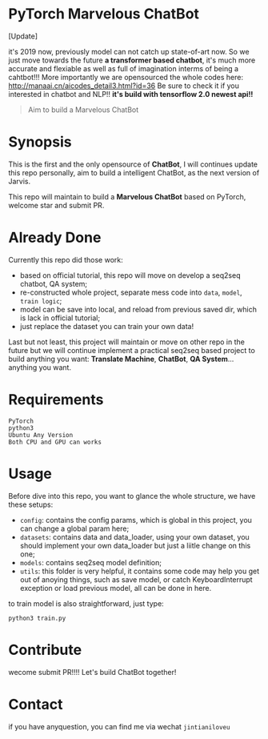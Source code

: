 # PyTorch Marvelous ChatBot

[Update]

it's 2019 now, previously model can not catch up state-of-art now. So we just move towards the future **a transformer based chatbot**, it's much more accurate and flexiable as well as full of imagination interms of being a cahtbot!!! More importantly we are opensourced the whole codes here: http://manaai.cn/aicodes_detail3.html?id=36
Be sure to check it if you interested in chatbot and NLP!! **it's build with tensorflow 2.0 newest api!!**


> Aim to build a Marvelous ChatBot


# Synopsis

This is the first and the only opensource of **ChatBot**, I will continues update this repo personally, aim to build a intelligent ChatBot, as the next version of Jarvis.

This repo will maintain to build a **Marvelous ChatBot** based on PyTorch,
welcome star and submit PR.

# Already Done

Currently this repo did those work:

* based on official tutorial, this repo will move on develop a seq2seq chatbot, QA system;
* re-constructed whole project, separate mess code into `data`, `model`, `train logic`;
* model can be save into local, and reload from previous saved dir, which is lack in official tutorial;
* just replace the dataset you can train your own data!

Last but not least, this project will maintain or move on other repo in the future but we will
continue implement a practical seq2seq based project to build anything you want: **Translate Machine**,
**ChatBot**, **QA System**... anything you want.


# Requirements

```
PyTorch
python3
Ubuntu Any Version
Both CPU and GPU can works
```

# Usage

Before dive into this repo, you want to glance the whole structure, we have these setups:

* `config`: contains the config params, which is global in this project, you can change a global param here;
* `datasets`: contains data and data_loader, using your own dataset, you should implement your own data_loader but just a liitle change on this one;
* `models`: contains seq2seq model definition;
* `utils`: this folder is very helpful, it contains some code may help you get out of anoying things, such as save model, or catch KeyboardInterrupt exception or load previous model, all can be done in here.

to train model is also straightforward, just type:
```
python3 train.py
```

# Contribute

wecome submit PR!!!! Let's build ChatBot together!

# Contact

if you have anyquestion, you can find me via wechat `jintianiloveu`
